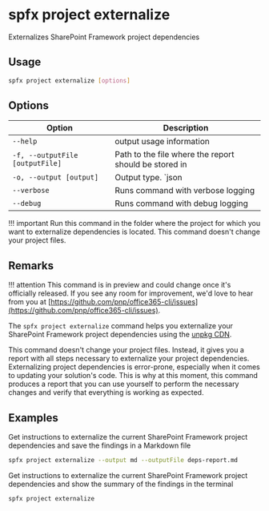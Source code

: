 # spfx project externalize

Externalizes SharePoint Framework project dependencies

## Usage

```sh
spfx project externalize [options]
```

## Options

Option|Description
------|-----------
`--help`|output usage information
`-f, --outputFile [outputFile]`|Path to the file where the report should be stored in
`-o, --output [output]`|Output type. `json|text|md`. Default `text`
`--verbose`|Runs command with verbose logging
`--debug`|Runs command with debug logging

!!! important
    Run this command in the folder where the project for which you want to externalize dependencies is located. This command doesn't change your project files.

## Remarks

!!! attention
    This command is in preview and could change once it's officially released. If you see any room for improvement, we'd love to hear from you at [https://github.com/pnp/office365-cli/issues](https://github.com/pnp/office365-cli/issues).

The `spfx project externalize` command helps you externalize your SharePoint Framework project dependencies using the [unpkg CDN](https://unpkg.com/).

This command doesn't change your project files. Instead, it gives you a report with all steps necessary to externalize your project dependencies. Externalizing project dependencies is error-prone, especially when it comes to updating your solution's code. This is why at this moment, this command produces a report that you can use yourself to perform the necessary changes and verify that everything is working as expected.

## Examples

Get instructions to externalize the current SharePoint Framework project dependencies and save the findings in a Markdown file

```sh
spfx project externalize --output md --outputFile deps-report.md
```

Get instructions to externalize the current SharePoint Framework project dependencies and show the summary of the findings in the terminal

```sh
spfx project externalize
```
